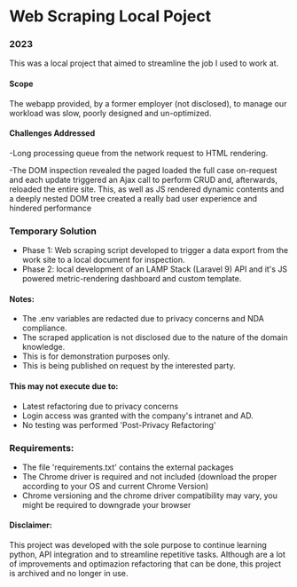 # Web Scraping Local Poject
### 2023

This was a local project that aimed to streamline the job I used to work at. 

#### Scope
The webapp provided, by a former employer (not disclosed), to manage our workload was slow, poorly designed and un-optimized.
#### Challenges Addressed
-Long processing queue from the network request to HTML rendering.

-The DOM inspection revealed the paged loaded the full case on-request and each update triggered an Ajax call to perform CRUD and, afterwards, reloaded the entire site. This, as well as JS rendered dynamic contents and a deeply nested DOM tree created a really bad user experience and hindered performance

### Temporary Solution
- Phase 1: Web scraping script developed to trigger a data export from the work site to a local document for inspection.
- Phase 2: local development of an LAMP Stack (Laravel 9) API and it's JS powered metric-rendering dashboard and custom template.

#### Notes:
- The .env variables are redacted due to privacy concerns and NDA compliance.
- The scraped application is not disclosed due to the nature of the domain knowledge. 
- This is for demonstration purposes only.
- This is being published on request by the interested party. 

#### This may not execute due to:
- Latest refactoring due to privacy concerns
- Login access was granted with the company's intranet and AD.
- No testing was performed 'Post-Privacy Refactoring' 

### Requirements:
- The file 'requirements.txt' contains the external packages
- The Chrome driver is required and not included (download the proper according to your OS and current Chrome Version)
- Chrome versioning and the chrome driver compatibility may vary, you might be required to downgrade your browser

#### Disclaimer:
This project was developed with the sole purpose to continue learning python, API integration and to streamline repetitive tasks. 
Although are a lot of improvements and optimazion refactoring that can be done, this project is archived and no longer in use.
